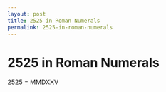```yaml
---
layout: post
title: 2525 in Roman Numerals
permalink: 2525-in-roman-numerals
---
```


# 2525 in Roman Numerals

2525 = MMDXXV
